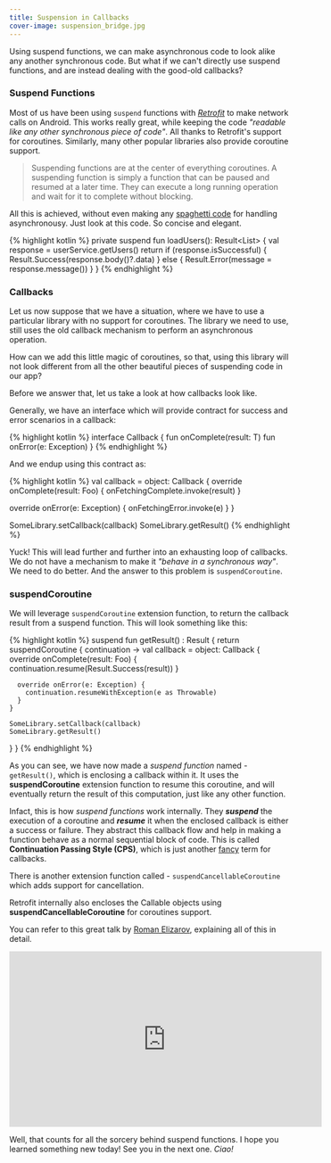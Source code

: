 ```yaml
---
title: Suspension in Callbacks
cover-image: suspension_bridge.jpg
---
```


Using suspend functions, we can make asynchronous code to look alike any another synchronous code.
But what if we can't directly use suspend functions, and are instead dealing with the good-old callbacks?

<!--more-->
### Suspend Functions

Most of us have been using `suspend` functions with _[Retrofit](https://square.github.io/retrofit/)_ to make network calls on Android. This works really great, while keeping the code _"readable like any other synchronous piece of code"_. All thanks to Retrofit's support for coroutines. Similarly, many other popular libraries also provide coroutine support.

>Suspending functions are at the center of everything coroutines. A suspending function is simply a function that can be paused and resumed at a later time. They can execute a long running operation and wait for it to complete without blocking.

All this is achieved, without even making any [spaghetti code](https://www.reddit.com/r/ProgrammerHumor/comments/chgnd3/callback_hell/) for handling asynchronousy.
Just look at this code. So concise and elegant.

{% highlight kotlin %}
private suspend fun loadUsers(): Result<List<User>> {
    val response = userService.getUsers()
    return if (response.isSuccessful) {
      Result.Success(response.body()?.data)
    } else {
      Result.Error(message = response.message())
    }
}
{% endhighlight %}

### Callbacks

Let us now suppose that we have a situation, where we have to use a particular library with no support for coroutines. The library we need to use, still uses the old callback mechanism to perform an asynchronous operation.

How can we add this little magic of coroutines, so that, using this library will not look different from all the other beautiful pieces of suspending code in our app?

Before we answer that, let us take a look at how callbacks look like.

Generally, we have an interface which will provide contract for success and error scenarios in a callback:

{% highlight kotlin %}
interface Callback<T> {
  fun onComplete(result: T)
  fun onError(e: Exception)
}
{% endhighlight %}

And we endup using this contract as:

{% highlight kotlin %}
val callback = object: Callback<Foo> {
  override onComplete(result: Foo) {
    onFetchingComplete.invoke(result)
  }

  override onError(e: Exception) {
    onFetchingError.invoke(e)
  }
}

SomeLibrary.setCallback(callback)
SomeLibrary.getResult()
{% endhighlight %}
    
Yuck! This will lead further and further into an exhausting loop of callbacks. We do not have a mechanism to make it _"behave in a synchronous way"_.
We need to do better. And the answer to this problem is `suspendCoroutine`.

### suspendCoroutine

We will leverage `suspendCoroutine` extension function, to return the callback result from a suspend function. This will look something like this:

{% highlight kotlin %}
suspend fun getResult() : Result<Foo> {
  return suspendCoroutine { continuation ->
    val callback = object: Callback<Foo> {
      override onComplete(result: Foo) {
        continuation.resume(Result.Success(result))
      }

      override onError(e: Exception) {
        continuation.resumeWithException(e as Throwable)
      }
    }
    
    SomeLibrary.setCallback(callback)
    SomeLibrary.getResult()
  }
}
{% endhighlight %}

As you can see, we have now made a _suspend function_ named - `getResult()`, which is enclosing a callback within it. It uses the **suspendCoroutine** extension function to resume this coroutine, and will eventually return the result of this computation, just like any other function.

Infact, this is how _suspend functions_ work internally. They _**suspend**_ the execution of a coroutine and _**resume**_ it when the enclosed callback is either a success or failure.
They abstract this callback flow and help in making a function behave as a normal sequential block of code. This is called **Continuation Passing Style (CPS)**, which is just another [fancy](https://youtu.be/YrrUCSi72E8?t=200) term for callbacks.

There is another extension function called - `suspendCancellableCoroutine` which adds support for cancellation.

Retrofit internally also encloses the Callable objects using **suspendCancellableCoroutine** for coroutines support.

You can refer to this great talk by [Roman Elizarov](https://github.com/elizarov), explaining all of this in detail.

<iframe width="560" height="315" src="https://www.youtube.com/embed/YrrUCSi72E8" frameborder="0" allowfullscreen></iframe>

Well, that counts for all the sorcery behind suspend functions.
I hope you learned something new today! See you in the next one. _Ciao!_
